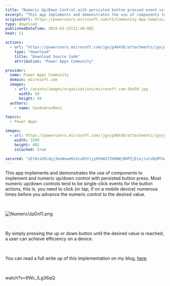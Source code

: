 ```yaml
---
title: "Numeric Up/Down Control with persisted button pressed event using Components"
excerpt: "This app implements and demonstrates the use of components to implement and numeric up/down control with persisted button press. Most numeric up/down"
originalUrl: https://powerusers.microsoft.com/t5/Community-App-Samples/Numeric-Up-Down-Control-with-persisted-button-pressed-event/td-p/257237
type: download
publishedDateTime: 2019-03-25T21:40:00Z
heat: 51

actions:
  - url: "https://powerusers.microsoft.com/jgvjg48436/attachments/jgvjg48436/AppFeedbackGallery/139/2/NumericUpDown%20-%20App%20and%20Component.msapp"
    type: "download"
    title: "Download Source Code"
    attribution: "Power Apps Community"

provider:
  name: Power Apps Community
  domain: microsoft.com
  images:
    - url: /assets/images/organizations/microsoft.com-50x50.jpg
      width: 50
      height: 50
  authors:
    - name: SanAndresMan1

topics:
  - Power Apps

images:
  - url: https://powerusers.microsoft.com//jgvjg48436/attachments/jgvjg48436/AppFeedbackGallery/139/1/NumericUpDn11.png
    width: 1599
    height: 492
    isCached: true

secured: "sEl0viHILdyj3mxWxweKn1cuDSYijyHtHmS7IH08Wj8KPZjEioj+utvDpMlhAEj99fBRY02Yz1NMdbNtOvgu5ZLuheqgynDXE8FnsEWy4XNMRdkPfZQf384MGOgjQhhu8Rj2salPunRc9UrWvMegw6Z2HCJ1KcZqs5quB+8jbr89fmL1NRGW1i0gyTccLS7HajrkBtCqbIMJZi+vtACY9R8T33y75zeTMjST+nlJ/n+Jqd4e/PawE9gYyJ4aTmJAM3BoG7/eJGo2zs/bRDRTju2RSfnX9gNzRivJTdqNrljnrXFTlpsH9AipZjQNUeArBn33U6qEpP5oH3eOGKHkRMsJwHG78xm1oGGLE0kMicfti0cm9tN7/Zb4UAYoUa0I0njWWQF8UYJlxKnfjPbXKA==;M/PpPxAmjFGSXUtgyuPppw=="
---
```

<p>This app implements and demonstrates the use of components to implement and numeric up/down control with persisted button press. Most numeric up/down controls tend to be single-click events for the button actions, this is, you need to click (or tap, if on a mobile device) numerous times before you advance the numeric control to the desired value.</p><p>&nbsp;</p><p><span class="lia-inline-image-display-wrapper lia-image-align-inline" image-alt="NumericUpDn11.png" style="width: 999px;"><img src="https://powerusers.microsoft.com/t5/image/serverpage/image-id/58129i1E1F7D22BEC8015D/image-size/large?v=1.0&amp;px=999" title="NumericUpDn11.png" alt="NumericUpDn11.png" li-image-url="https://powerusers.microsoft.com/t5/image/serverpage/image-id/58129i1E1F7D22BEC8015D?v=1.0" li-image-display-id="'58129i1E1F7D22BEC8015D'" li-message-uid="'257237'" li-messages-message-image="true" li-bindable="" class="lia-media-image" tabindex="0" li-bypass-lightbox-when-linked="true" li-use-hover-links="false"></span></p><p>&nbsp;</p><p>By simply pressing the up or down button until the desired value is reached, a user can achieve efficiency on a device.&nbsp;</p><p>&nbsp;</p><p>You can read a full write up of this implementation on my blog, <a title="PowerApps Numeric Up/Down Control" href="https://dynamicsgpblogster.blogspot.com/2019/03/powerapps-numeric-updown-control-with.html" target="_blank" rel="noopener nofollow noopener noreferrer">here</a>.</p><p>&nbsp;</p><p><span class="videoUrl">watch?v=9Wc_lLg36qQ</span></p>

